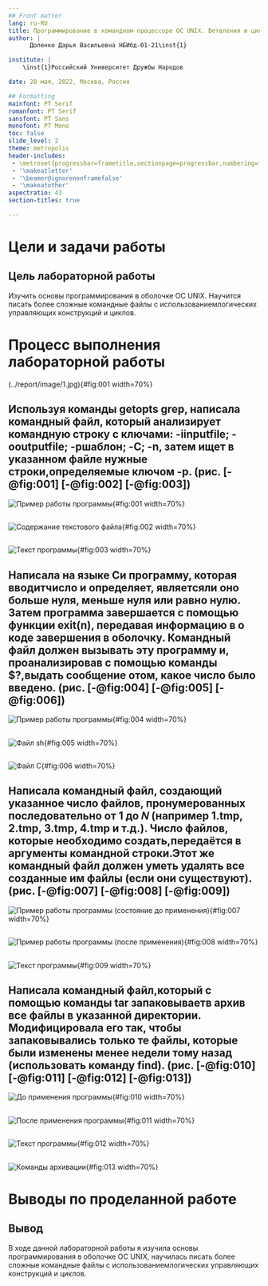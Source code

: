 ```yaml
---
## Front matter
lang: ru-RU
title: Программирование в командном процессоре ОС UNIX. Ветвления и циклы
author: |
	  Доленко Дарья Васильевна НБИбд-01-21\inst{1}

institute: |
	\inst{1}Российский Университет Дружбы Народов

date: 28 мая, 2022, Москва, Россия

## Formatting
mainfont: PT Serif
romanfont: PT Serif
sansfont: PT Sans
monofont: PT Mono
toc: false
slide_level: 2
theme: metropolis
header-includes: 
 - \metroset{progressbar=frametitle,sectionpage=progressbar,numbering=fraction}
 - '\makeatletter'
 - '\beamer@ignorenonframefalse'
 - '\makeatother'
aspectratio: 43
section-titles: true

---
```


# Цели и задачи работы

## Цель лабораторной работы

Изучить основы программирования в оболочке ОС UNIX. Научится писать более сложные командные файлы с использованиемлогических управляющих конструкций и циклов.

# Процесс выполнения лабораторной работы

(../report/image/1.jpg){#fig:001 width=70%}

## Используя команды getopts grep, написала командный файл, который анализирует командную строку с ключами: -iinputfile; -ooutputfile; -pшаблон; -C; -n, затем ищет в указанном файле нужные строки,определяемые ключом -p. (рис. [-@fig:001] [-@fig:002] [-@fig:003])

![Пример работы программы](../report/image/1.jpg){#fig:001 width=70%}

##

![Содержание текстового файла](../report/image/2.jpg){#fig:002 width=70%}

##

![Текст программы](../report/image/3.jpg){#fig:003 width=70%}

## Написала на языке Си программу, которая вводитчисло и определяет, являетсяли оно больше нуля, меньше нуля или равно нулю. Затем программа завершается с помощью функции exit(n), передавая информацию в о коде завершения в оболочку. Командный файл должен вызывать эту программу и, проанализировав с помощью команды $?,выдать сообщение отом, какое число было введено. (рис. [-@fig:004] [-@fig:005] [-@fig:006])

![Пример работы программы](../report/image/4.jpg){#fig:004 width=70%}

##

![Файл sh](../report/image/5.jpg){#fig:005 width=70%}

##

![Файл С](../report/image/6.jpg){#fig:006 width=70%}

## Написала командный файл, создающий указанное число файлов, пронумерованных последовательно от 1 до 𝑁 (например 1.tmp, 2.tmp, 3.tmp, 4.tmp и т.д.). Число файлов, которые необходимо создать,передаётся в аргументы командной строки.Этот же командный файл должен уметь удалять все созданные им файлы (если они существуют). (рис. [-@fig:007] [-@fig:008] [-@fig:009])

![Пример работы программы (состояние до применения)](../report/image/7.jpg){#fig:007 width=70%}

##

![Пример работы программы (после применения)](../report/image/8.jpg){#fig:008 width=70%}

##

![Текст программы](../report/image/9.jpg){#fig:009 width=70%}

## Написала командный файл,который с помощью команды tar запаковываетв архив все файлы в указанной директории. Модифицировала его так, чтобы запаковывались только те файлы, которые были изменены менее недели тому назад (использовать команду find). (рис. [-@fig:010] [-@fig:011] [-@fig:012] [-@fig:013])

![До применения программы](../report/image/10.jpg){#fig:010 width=70%}

##

![После применения программы](../report/image/11.jpg){#fig:011 width=70%}

##

![Текст программы](../report/image/12.jpg){#fig:012 width=70%}

##

![Команды архивации](../report/image/13.jpg){#fig:013 width=70%}

# Выводы по проделанной работе

## Вывод

В ходе данной лабораторной работы я изучила основы программирования в оболочке ОС UNIX, научилась писать более сложные командные файлы с использованиемлогических управляющих конструкций и циклов.
